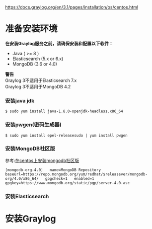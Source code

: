 https://docs.graylog.org/en/3.1/pages/installation/os/centos.html   

# 准备安装环境

**在安装Graylog服务之前，请确保安装和配置以下软件：**
* Java ( >= 8 )
* Elasticsearch (5.x or 6.x)
* MongoDB (3.6 or 4.0)

**警告**  
Graylog 3不适用于Elasticsearch 7.x  
Graylog 3不适用于MongoDB 4.2  

### 安装java jdk
`$ sudo yum install java-1.8.0-openjdk-headless.x86_64`

### 安装pwgen(密码生成器)
`$ sudo yum install epel-releasesudo | yum install pwgen`

### 安装MongoDB社区版

参考:[在centos上安装mongodb社区版](https://www.puhua.net/blog/posts/2019/12/14/%E5%9C%A8CentOS%E4%B8%8A%E5%AE%89%E8%A3%85MongoDB%E7%A4%BE%E5%8C%BA%E7%89%88.html)

`
[mongodb-org-4.0]  
name=MongoDB Repository  
baseurl=https://repo.mongodb.org/yum/redhat/$releasever/mongodb-org/4.0/x86_64/  
gpgcheck=1  
enabled=1  
gpgkey=https://www.mongodb.org/static/pgp/server-4.0.asc   
`



### 安装Elasticsearch

# 安装Graylog
